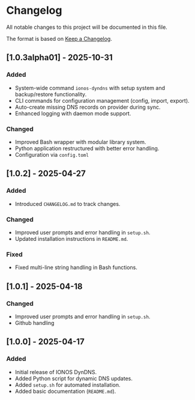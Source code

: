 # Changelog

All notable changes to this project will be documented in this file.

The format is based on [Keep a Changelog](https://keepachangelog.com/en/1.1.0/).

## [1.0.3alpha01] - 2025-10-31
### Added
- System-wide command `ionos-dyndns` with setup system and backup/restore functionality.
- CLI commands for configuration management (config, import, export).
- Auto-create missing DNS records on provider during sync.
- Enhanced logging with daemon mode support.

### Changed
- Improved Bash wrapper with modular library system.
- Python application restructured with better error handling.
- Configuration via `config.toml`

## [1.0.2] - 2025-04-27
### Added
- Introduced `CHANGELOG.md` to track changes.

### Changed
- Improved user prompts and error handling in `setup.sh`.
- Updated installation instructions in `README.md`.

### Fixed
- Fixed multi-line string handling in Bash functions.

## [1.0.1] - 2025-04-18
### Changed
- Improved user prompts and error handling in `setup.sh`.
- Github handling

## [1.0.0] - 2025-04-17
### Added
- Initial release of IONOS DynDNS.
- Added Python script for dynamic DNS updates.
- Added `setup.sh` for automated installation.
- Added basic documentation (`README.md`).